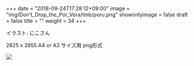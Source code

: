 +++
date = "2018-09-24T17:28:12+09:00"
image = "img/Don't_Drop_the_Por_Vora/tmb/poru.png"
showonlyimage = false
draft = false
title = ""
weight = 34
+++

イラスト: にこさん

2825 x 3955
A4 or A3 サイズ用
png形式

![](/img/Don't_Drop_the_Por_Vora/poru.png)

